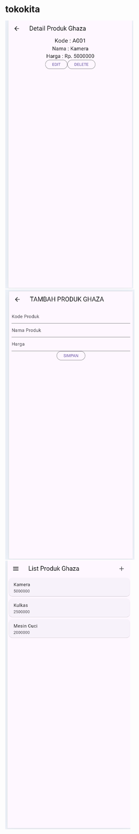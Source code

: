 # tokokita

![produkdetail](detailproduk.png)
![produkadd](produkadd.png)
![produklist](produklist.png)